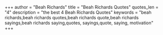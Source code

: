 +++
author = "Beah Richards"
title = "Beah Richards Quotes"
quotes_len = "4"
description = "the best 4 Beah Richards Quotes"
keywords = "beah richards,beah richards quotes,beah richards quote,beah richards sayings,beah richards saying,quotes, sayings,quote, saying, motivation"
+++
